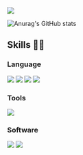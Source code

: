 <img src="https://capsule-render.vercel.app/api?type=Waving&color=gradient&height=200&section=header&text=「%20jang%20eun%20gye%20」&fontSize=40&animation=fadeIn&fontAlignY=40" />

![Anurag's GitHub stats](https://github-readme-stats.vercel.app/api?username=jangeungye&show_icons=true&theme=radical)


## Skills 🧑‍💻

<!--
**jangeungue/jangeungue** is a ✨ _special_ ✨ repository because its `README.md` (this file) appears on your GitHub profile.

Here are some ideas to get you started:

- 🔭 I’m currently working on ...
- 🌱 I’m currently learning ...
- 👯 I’m looking to collaborate on ...
- 🤔 I’m looking for help with ...
- 💬 Ask me about ...
- 📫 How to reach me: ...
- 😄 Pronouns: ...
- ⚡ Fun fact: ...
-->
### Language
<img src="https://img.shields.io/badge/C-A8B9CC?style=flat-square&logo=C&logoColor=white"/> <img src="https://img.shields.io/badge/C%23-512BD4?style=flat-square&logo=csharp&logoColor=white"/> <img src="https://img.shields.io/badge/C++-00599C?style=flat-square&logo=cplusplus&logoColor=white"/> <img src="https://img.shields.io/badge/Python-3776AB?style=flat-square&logo=python&logoColor=white"/>

### Tools
<img src="https://img.shields.io/badge/VisualStudio-5C2D91?style=flat-square&logo=visualstudio&logoColor=white"/>

### Software
<img src="https://img.shields.io/badge/Unity-000000?style=flat-square&logo=unity&logoColor=white"/> <img src="https://img.shields.io/badge/Unreal Engine-000000?style=flat-square&logo=&logoColor=white"/>
